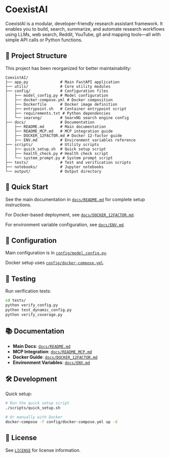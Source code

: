 # CoexistAI

CoexistAI is a modular, developer-friendly research assistant framework. It enables you to build, search, summarize, and automate research workflows using LLMs, web search, Reddit, YouTube, git and mapping tools—all with simple API calls or Python functions.

## 📁 Project Structure

This project has been reorganized for better maintainability:

```
CoexistAI/
├── app.py              # Main FastAPI application
├── utils/              # Core utility modules
├── config/             # Configuration files
│   ├── model_config.py # Model configuration
│   ├── docker-compose.yml # Docker composition
│   ├── Dockerfile      # Docker image definition
│   ├── entrypoint.sh   # Container entrypoint script
│   ├── requirements.txt # Python dependencies
│   └── searxng/        # SearxNG search engine config
├── docs/               # Documentation
│   ├── README.md       # Main documentation
│   ├── README_MCP.md   # MCP integration guide
│   ├── DOCKER_12FACTOR.md # Docker 12-factor guide
│   ├── ENV.md          # Environment variables reference
├── scripts/            # Utility scripts
│   ├── quick_setup.sh  # Quick setup script
│   ├── health_check.py # Health check script
│   └── system_prompt.py # System prompt script
├── tests/              # Test and verification scripts
├── notebooks/          # Jupyter notebooks
└── output/             # Output directory
```

## 🚀 Quick Start

See the main documentation in [`docs/README.md`](docs/README.md) for complete setup instructions.

For Docker-based deployment, see [`docs/DOCKER_12FACTOR.md`](docs/DOCKER_12FACTOR.md).

For environment variable configuration, see [`docs/ENV.md`](docs/ENV.md).

## 🔧 Configuration

Main configuration is in [`config/model_config.py`](config/model_config.py).

Docker setup uses [`config/docker-compose.yml`](config/docker-compose.yml).

## 🧪 Testing

Run verification tests:
```bash
cd tests/
python verify_config.py
python test_dynamic_config.py
python verify_coverage.py
```

## 📚 Documentation

- **Main Docs**: [`docs/README.md`](docs/README.md)
- **MCP Integration**: [`docs/README_MCP.md`](docs/README_MCP.md)
- **Docker Guide**: [`docs/DOCKER_12FACTOR.md`](docs/DOCKER_12FACTOR.md)
- **Environment Variables**: [`docs/ENV.md`](docs/ENV.md)

## 🛠️ Development

Quick setup:
```bash
# Run the quick setup script
./scripts/quick_setup.sh

# Or manually with Docker
docker-compose -f config/docker-compose.yml up -d
```

## 📄 License

See [`LICENSE`](LICENSE) for license information.